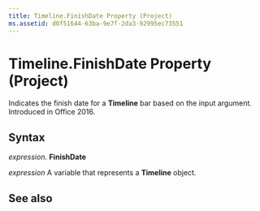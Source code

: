 ```yaml
---
title: Timeline.FinishDate Property (Project)
ms.assetid: d0f51644-63ba-9e7f-2da3-92995ec73551
---
```



# Timeline.FinishDate Property (Project)

Indicates the finish date for a  **Timeline** bar based on the input argument. Introduced in Office 2016.


## Syntax

 _expression_. **FinishDate**

 _expression_ A variable that represents a **Timeline** object.


## See also



